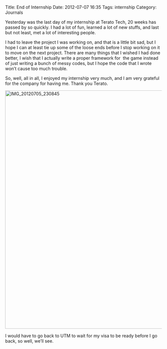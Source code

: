 Title: End of Internship
Date: 2012-07-07 16:35
Tags: internship
Category: Journals


Yesterday was the last day of my internship at Terato Tech, 20 weeks has
passed by so quickly. I had a lot of fun, learned a lot of new stuffs,
and last but not least, met a lot of interesting people.

I had to leave the project I was working on, and that is a little bit
sad, but I hope I can at least tie up some of the loose ends before I
stop working on it to move on the next project. There are many things
that I wished I had done better, I wish that I actually write a proper
framework for  the game instead of just writing a bunch of messy codes,
but I hope the code that I wrote won’t cause too much trouble.

So, well, all in all, I enjoyed my internship very much, and I am very
grateful for the company for having me. Thank you Terato.

<a href="http://www.flickr.com/photos/hendra2392/7559541998/" title="IMG_20120705_230845 by p.hdra, on Flickr"><img src="http://farm9.staticflickr.com/8294/7559541998_b7f235f911_b.jpg" width="1024" height="768" alt="IMG_20120705_230845"></a>

I would have to go back to UTM to wait for my visa to be ready before I
go back, so well, we’ll see.
